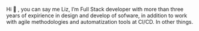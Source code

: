 Hi 👋 , you can say me Liz, I’m Full Stack developer with more than three years of expirience in design and develop of sofware, in addition to work with agile methodologies and automatization tools at CI/CD. In other things.

